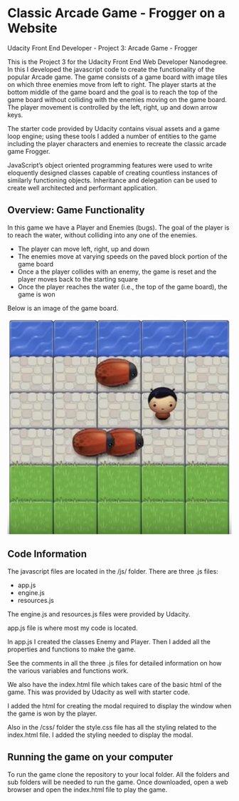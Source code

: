 # Classic Arcade Game - Frogger on a Website
Udacity Front End Developer - Project 3: Arcade Game - Frogger

This is the Project 3 for the Udacity Front End Web Developer Nanodegree. In this I developed the javascript code to create the functionality of the popular Arcade game. The game consists of a game board with image tiles on which three enemies move from left to right. The player starts at the bottom middle of the game board and the goal is to reach the top of the game board without colliding with the enemies moving on the game board. The player movement is controlled by the left, right, up and down arrow keys.

The starter code provided by Udacity contains visual assets and a game loop engine; using these tools I added a number of entities to the game including the player characters and enemies to recreate the classic arcade game Frogger.

JavaScript’s object oriented programming features were used to write eloquently designed classes capable of creating countless instances of similarly functioning objects. Inheritance and delegation can be used to create well architected and performant application.

## Overview: Game Functionality

In this game we have a Player and Enemies (bugs). The goal of the player is to reach the water, without colliding into any one of the enemies.

* The player can move left, right, up and down
* The enemies move at varying speeds on the paved block portion of the game board
* Once a the player collides with an enemy, the game is reset and the player moves back to the starting square
* Once the player reaches the water (i.e., the top of the game board), the game is won

Below is an image of the game board.

![](images/arcade_game.png)

## Code Information

The javascript files are located in the /js/ folder. There are three .js files:
* app.js
* engine.js
* resources.js

The engine.js and resources.js files were provided by Udacity.

app.js file is where most my code is located. 

In app.js I created the classes Enemy and Player. Then I added all the properties and functions to make the game.

See the comments in all the three .js files for detailed information on how the various variables and functions work.

We also have the index.html file which takes care of the basic html of the game. This was provided by Udacity as well with starter code.

I added the html for creating the modal required to display the window when the game is won by the player.

Also in the /css/ folder the style.css file has all the styling related to the index.html file.
I added the styling needed to display the modal.

## Running the game on your computer
To run the game clone the repository to your local folder. All the folders and sub folders will be needed to run the game. Once downloaded, open a web browser and open the index.html file to play the game.
